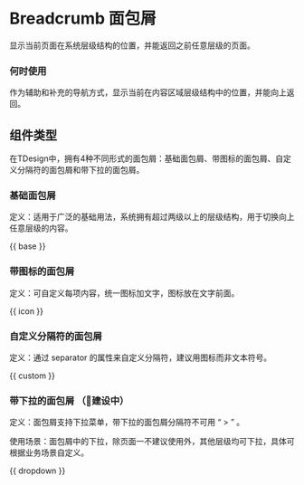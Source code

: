 # Breadcrumb 面包屑

显示当前页面在系统层级结构的位置，并能返回之前任意层级的页面。

### 何时使用

作为辅助和补充的导航方式，显示当前在内容区域层级结构中的位置，并能向上返回。

## 组件类型

在TDesign中，拥有4种不同形式的面包屑：基础面包屑、带图标的面包屑、自定义分隔符的面包屑和带下拉的面包屑。

### 基础面包屑

定义：适用于广泛的基础用法，系统拥有超过两级以上的层级结构，用于切换向上任意层级的内容。

{{ base }}

### 带图标的面包屑

定义：可自定义每项内容，统一图标加文字，图标放在文字前面。

{{ icon }}

### 自定义分隔符的面包屑

定义：通过 separator 的属性来自定义分隔符，建议用图标而非文本符号。

{{ custom }}

### 带下拉的面包屑 （🚧建设中）

定义：面包屑支持下拉菜单，带下拉的面包屑分隔符不可用 “ > ” 。

使用场景：面包屑中的下拉，除页面一不建议使用外，其他层级均可下拉，具体可根据业务场景自定义。

{{ dropdown }}
